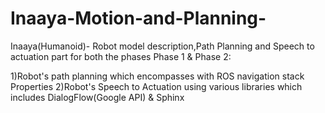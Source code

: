 # Inaaya-Motion-and-Planning-
Inaaya(Humanoid)- Robot model description,Path Planning and Speech to actuation part for both the phases
Phase 1 & Phase 2:


1)Robot's path planning which encompasses with ROS navigation stack Properties
2)Robot's Speech to Actuation using various libraries which includes DialogFlow(Google API) & Sphinx

